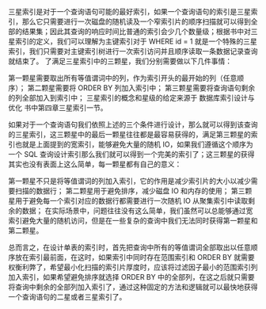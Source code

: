 三星索引是对于一个查询语句可能的最好索引，如果一个查询语句的索引是三星索引，那么它只需要进行一次磁盘的随机读及一个窄索引片的顺序扫描就可以得到全部的结果集；因此其查询的响应时间比普通的索引会少几个数量级；根据书中对三星索引的定义，我们可以理解为主键索引对于 WHERE id = 1 就是一个特殊的三星索引，我们只需要对主键索引树进行一次索引访问并且顺序读取一条数据记录查询就结束了。
了满足三星索引中的三颗星，我们分别需要做以下几件事情：

第一颗星需要取出所有等值谓词中的列，作为索引开头的最开始的列（任意顺序）；
第二颗星需要将 ORDER BY 列加入索引中；
第三颗星需要将查询语句剩余的列全部加入到索引中；
三星索引的概念和星级的给定来源于 数据库索引设计与优化 书中第四章三星索引一节。

如果对于一个查询语句我们依照上述的三个条件进行设计，那么就可以得到该查询的三星索引，这三颗星中的最后一颗星往往都是最容易获得的，满足第三颗星的索引也就是上面提到的宽索引，能够避免大量的随机 IO，如果我们遵循这个顺序为一个 SQL 查询设计索引那么我们就可以得到一个完美的索引了；这三颗星的获得其实也没有表面上这么简单，每一颗星都有自己的意义：

第一颗星不只是将等值谓词的列加入索引，它的作用是减少索引片的大小以减少需要扫描的数据行；
第二颗星用于避免排序，减少磁盘 IO 和内存的使用；
第三颗星用于避免每一个索引对应的数据行都需要进行一次随机 IO 从聚集索引中读取剩余的数据；
在实际场景中，问题往往没有这么简单，我们虽然可以总能够通过宽索引避免大量的随机访问，但是在一些复杂的查询中我们无法同时获得第一颗星和第二颗星。

总而言之，在设计单表的索引时，首先把查询中所有的等值谓词全部取出以任意顺序放在索引最前面，在这时，如果索引中同时存在范围索引和 ORDER BY 就需要权衡利弊了，希望最小化扫描的索引片厚度时，应该将过滤因子最小的范围索引列加入索引，如果希望避免排序就选择 ORDER BY 中的全部列，在这之后就只需要将查询中剩余的全部列加入索引了，通过这种固定的方法和逻辑就可以最快地获得一个查询语句的二星或者三星索引了。

